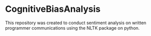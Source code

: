 # CognitiveBiasAnalysis
This repository was created to conduct sentiment analysis on written programmer communications using the NLTK package on python.
